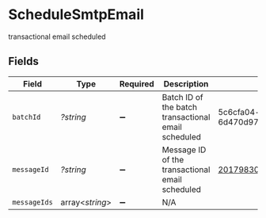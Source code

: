 # ScheduleSmtpEmail

transactional email scheduled


## Fields

| Field                                               | Type                                                | Required                                            | Description                                         | Example                                             |
| --------------------------------------------------- | --------------------------------------------------- | --------------------------------------------------- | --------------------------------------------------- | --------------------------------------------------- |
| `batchId`                                           | *?string*                                           | :heavy_minus_sign:                                  | Batch ID of the batch transactional email scheduled | 5c6cfa04-eed9-42c2-8b5c-6d470d978e9d                |
| `messageId`                                         | *?string*                                           | :heavy_minus_sign:                                  | Message ID of the transactional email scheduled     | <201798300811.5787683@relay.domain.com>             |
| `messageIds`                                        | array<*string*>                                     | :heavy_minus_sign:                                  | N/A                                                 |                                                     |